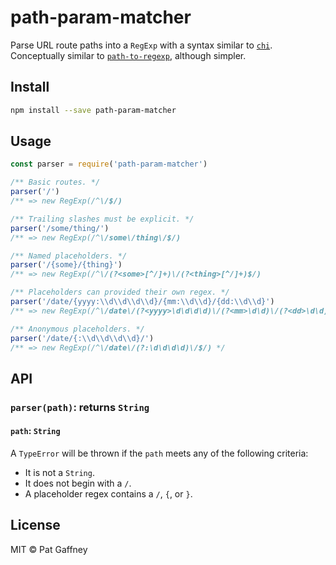 # path-param-matcher

Parse URL route paths into a `RegExp` with a syntax similar to [`chi`](https://github.com/go-chi/chi). Conceptually similar to [`path-to-regexp`](https://github.com/pillarjs/path-to-regexp), although simpler.

## Install

```sh
npm install --save path-param-matcher
```

## Usage

```js
const parser = require('path-param-matcher')

/** Basic routes. */
parser('/')
/** => new RegExp(/^\/$/)

/** Trailing slashes must be explicit. */
parser('/some/thing/')
/** => new RegExp(/^\/some\/thing\/$/)

/** Named placeholders. */
parser('/{some}/{thing}')
/** => new RegExp(/^\/(?<some>[^/]+)\/(?<thing>[^/]+)$/)

/** Placeholders can provided their own regex. */
parser('/date/{yyyy:\\d\\d\\d\\d}/{mm:\\d\\d}/{dd:\\d\\d}')
/** => new RegExp(/^\/date\/(?<yyyy>\d\d\d\d)\/(?<mm>\d\d)\/(?<dd>\d\d)$/) */

/** Anonymous placeholders. */
parser('/date/{:\\d\\d\\d\\d}/')
/** => new RegExp(/^\/date\/(?:\d\d\d\d)\/$/) */
```

## API

### `parser(path)`: returns `String`

#### `path`: `String`

A `TypeError` will be thrown if the `path` meets any of the following criteria:

- It is not a `String`.
- It does not begin with a `/`.
- A placeholder regex contains a `/`, `{`, or `}`.

## License

MIT © Pat Gaffney